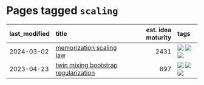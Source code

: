 # Pages tagged `scaling`

|last_modified|title|est. idea maturity|tags
|:---|:---|---:|:---|
|2024-03-02|[memorization scaling law](../memorization_scaling_law.md)|2431|[![](https://img.shields.io/badge/tag-experimental-3f9741)](../tags/experimental.md) [![](https://img.shields.io/badge/tag-learning_theory-ad342b)](../tags/learning_theory.md) [![](https://img.shields.io/badge/tag-scaling-a3a5e9)](../tags/scaling.md)|
|2023-04-23|[twin mixing bootstrap regularization](../twin_mixing_dropout.md)|897|[![](https://img.shields.io/badge/tag-experimental-3f9741)](../tags/experimental.md) [![](https://img.shields.io/badge/tag-optimization-869cae)](../tags/optimization.md) [![](https://img.shields.io/badge/tag-scaling-a3a5e9)](../tags/scaling.md)|